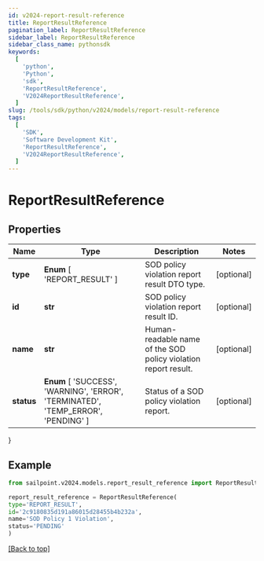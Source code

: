 ```yaml
---
id: v2024-report-result-reference
title: ReportResultReference
pagination_label: ReportResultReference
sidebar_label: ReportResultReference
sidebar_class_name: pythonsdk
keywords:
  [
    'python',
    'Python',
    'sdk',
    'ReportResultReference',
    'V2024ReportResultReference',
  ]
slug: /tools/sdk/python/v2024/models/report-result-reference
tags:
  [
    'SDK',
    'Software Development Kit',
    'ReportResultReference',
    'V2024ReportResultReference',
  ]
---
```


# ReportResultReference

## Properties

| Name | Type | Description | Notes |
| --- | --- | --- | --- |
| **type** | **Enum** [ 'REPORT_RESULT' ] | SOD policy violation report result DTO type. | [optional] |
| **id** | **str** | SOD policy violation report result ID. | [optional] |
| **name** | **str** | Human-readable name of the SOD policy violation report result. | [optional] |
| **status** | **Enum** [ 'SUCCESS', 'WARNING', 'ERROR', 'TERMINATED', 'TEMP_ERROR', 'PENDING' ] | Status of a SOD policy violation report. | [optional] |

}

## Example

```python
from sailpoint.v2024.models.report_result_reference import ReportResultReference

report_result_reference = ReportResultReference(
type='REPORT_RESULT',
id='2c9180835d191a86015d28455b4b232a',
name='SOD Policy 1 Violation',
status='PENDING'
)

```

[[Back to top]](#)

